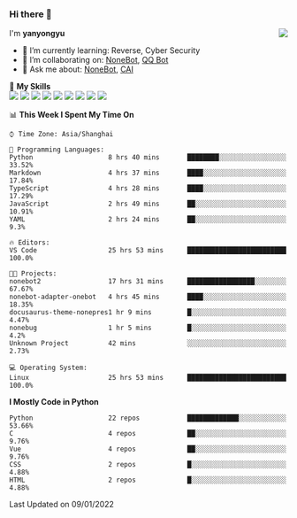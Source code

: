 ### Hi there 👋

<a href="#">
  <img align="right" src="https://github-readme-stats.vercel.app/api?username=yanyongyu&count_private=true&show_icons=true&bg_color=15,f2f7fd,E0EAFC" />
</a>

I'm **yanyongyu**

- 🌱 I’m currently learning: Reverse, Cyber Security
- 👯 I’m collaborating on: [NoneBot](https://github.com/nonebot), [QQ Bot](https://github.com/Mrs4s/go-cqhttp)
- 💬 Ask me about: [NoneBot](https://github.com/nonebot), [CAI](https://github.com/cscs181/CAI)

🌟 **My Skills**  
![](https://img.shields.io/badge/-Python-3e74a2?style=flat-square&logo=Python&logoColor=fff)
![](https://img.shields.io/badge/-Node.js-339933?style=flat-square&logo=Node.js&logoColor=fff)
![](https://img.shields.io/badge/-Vue-4fc08d?style=flat-square&logo=Vue.js&logoColor=fff)
![](https://img.shields.io/badge/-React-2d98ce?style=flat-square&logo=React&logoColor=fff)
![](https://img.shields.io/badge/-Docker-2496ED?style=flat-square&logo=Docker&logoColor=fff)
![](https://img.shields.io/badge/-Linux-000000?style=flat-square&logo=Linux&logoColor=fff)
![](https://img.shields.io/badge/-MySQL-4479A1?style=flat-square&logo=MySQL&logoColor=fff)
![](https://img.shields.io/badge/-Redis-DC382D?style=flat-square&logo=Redis&logoColor=fff)
![](https://img.shields.io/badge/-MongoDB-47A248?style=flat-square&logo=MongoDB&logoColor=fff)

<!--START_SECTION:waka-->
📊 **This Week I Spent My Time On** 

```text
⌚︎ Time Zone: Asia/Shanghai

💬 Programming Languages: 
Python                   8 hrs 40 mins       ████████░░░░░░░░░░░░░░░░░   33.52% 
Markdown                 4 hrs 37 mins       ████░░░░░░░░░░░░░░░░░░░░░   17.84% 
TypeScript               4 hrs 28 mins       ████░░░░░░░░░░░░░░░░░░░░░   17.29% 
JavaScript               2 hrs 49 mins       ██░░░░░░░░░░░░░░░░░░░░░░░   10.91% 
YAML                     2 hrs 24 mins       ██░░░░░░░░░░░░░░░░░░░░░░░   9.3%

🔥 Editors: 
VS Code                  25 hrs 53 mins      █████████████████████████   100.0%

🐱‍💻 Projects: 
nonebot2                 17 hrs 31 mins      █████████████████░░░░░░░░   67.67% 
nonebot-adapter-onebot   4 hrs 45 mins       ████░░░░░░░░░░░░░░░░░░░░░   18.35% 
docusaurus-theme-nonepres1 hr 9 mins         █░░░░░░░░░░░░░░░░░░░░░░░░   4.47% 
nonebug                  1 hr 5 mins         █░░░░░░░░░░░░░░░░░░░░░░░░   4.2% 
Unknown Project          42 mins             ░░░░░░░░░░░░░░░░░░░░░░░░░   2.73%

💻 Operating System: 
Linux                    25 hrs 53 mins      █████████████████████████   100.0%

```

**I Mostly Code in Python** 

```text
Python                   22 repos            █████████████░░░░░░░░░░░░   53.66% 
C                        4 repos             ██░░░░░░░░░░░░░░░░░░░░░░░   9.76% 
Vue                      4 repos             ██░░░░░░░░░░░░░░░░░░░░░░░   9.76% 
CSS                      2 repos             █░░░░░░░░░░░░░░░░░░░░░░░░   4.88% 
HTML                     2 repos             █░░░░░░░░░░░░░░░░░░░░░░░░   4.88%

```



 Last Updated on 09/01/2022
<!--END_SECTION:waka-->
